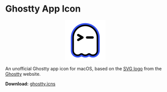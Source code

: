 # Ghostty App Icon

<p align="center">
  <img src="./ghostty.iconset/icon_128x128@2x.png" alt="Ghostty Icon" width="128" height="128">
</p>

An unofficial Ghostty app icon for macOS, based on the [SVG logo](https://ghostty.org/_next/static/media/ghostty-logo.6cca3a6b.svg) from the [Ghostty](https://ghostty.org/download) website.

**Download:** [ghostty.icns][download]

[download]: https://github.com/lukejanicke/ghostty-app-icon/releases/download/v1.0.0/ghostty.icns
